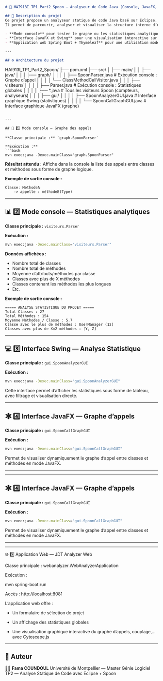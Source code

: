 
```markdown
# 🧩 HAI913I_TP1_Part2_Spoon — Analyseur de Code Java (Console, JavaFX, Swing,Web)

## 📖 Description du projet
Ce projet propose un analyseur statique de code Java basé sur Eclipse.  
Il permet de parcourir, analyser et visualiser la structure interne d’un projet Java sous différentes formes :

- **Mode console** pour tester le graphe ou les statistiques analytiques en renseignant le chemin du projet via le code source.
- **Interface JavaFX et Swing** pour une visualisation interactive sur bureau.
- **Application web Spring Boot + Thymeleaf** pour une utilisation moderne depuis un navigateur.

---

## ⚙️ Architecture du projet

```

HAI913I_TP1_Part2_Spoon/
├── pom.xml
├── src/
│   ├── main/
│   │   ├── java/
│   │   │   ├── graph/
│   │   │   │   ├── SpoonParser.java            # Exécution console : Graphe d’appel
│   │   │   │   └── ClassMethodCallVisitor.java
│   │   │   ├── visiteurs/
│   │   │   │   ├── Parser.java                 # Exécution console : Statistiques globales
│   │   │   │   ├── *.java                      # Tous les visiteurs Spoon (compteurs, analyseurs)
│   │   │   ├── gui/
│   │   │   │   ├── SpoonAnalyzerGUI.java       # Interface graphique Swing (statistiques)
│   │   │   │   └── SpoonCallGraphGUI.java      # Interface graphique JavaFX (graphe)

````

---

## 🧪 1️⃣ Mode console — Graphe des appels

**Classe principale :** `graph.SpoonParser`  

**Exécution :**
```bash
mvn exec:java -Dexec.mainClass="graph.SpoonParser"
````

**Résultat attendu :**
Affiche dans la console la liste des appels entre classes et méthodes sous forme de graphe logique.

**Exemple de sortie console :**

```
Classe: MethodeA
    -> appelle : méthodeB(Type)
```

---

## 📊 2️⃣ Mode console — Statistiques analytiques

**Classe principale :** `visiteurs.Parser`

**Exécution :**

```bash
mvn exec:java -Dexec.mainClass="visiteurs.Parser"
```

**Données affichées :**

* Nombre total de classes
* Nombre total de méthodes
* Moyenne d’attributs/méthodes par classe
* Classes avec plus de X méthodes
* Classes contenant les méthodes les plus longues
* Etc.

**Exemple de sortie console :**

```
===== ANALYSE STATISTIQUE DU PROJET =====
Total Classes : 27
Total Méthodes : 154
Moyenne Méthodes / Classe : 5.7
Classe avec le plus de méthodes : UserManager (12)
Classes avec plus de X=2 méthodes : [Y, Z]
```

---

## 💻 3️⃣ Interface Swing — Analyse Statistique

**Classe principale :** `gui.SpoonAnalyzerGUI`

**Exécution :**

```bash
mvn exec:java -Dexec.mainClass="gui.SpoonAnalyzerGUI"
```

Cette interface permet d’afficher les statistiques sous forme de tableau, avec filtrage et visualisation directe.


---

## 🕸️ 4️⃣ Interface JavaFX — Graphe d’appels

**Classe principale :** `gui.SpoonCallGraphGUI`

**Exécution :**

```bash
mvn exec:java -Dexec.mainClass="gui.SpoonCallGraphGUI"
```

Permet de visualiser dynamiquement le graphe d’appel entre classes et méthodes en mode JavaFX.

---

---

## 🕸️ 4️⃣ Interface JavaFX — Graphe d’appels

**Classe principale :** `gui.SpoonCallGraphGUI`

**Exécution :**

```bash
mvn exec:java -Dexec.mainClass="gui.SpoonCallGraphGUI"
```

Permet de visualiser dynamiquement le graphe d’appel entre classes et méthodes en mode JavaFX.

---
---

🌐 5️⃣ Application Web — JDT Analyzer Web

Classe principale : webanalyzer.WebAnalyzerApplication

Exécution :

  mvn spring-boot:run

Accès : http://localhost:8081

L’application web offre :

* Un formulaire de sélection de projet

* Un affichage des statistiques globales

* Une visualisation graphique interactive du graphe d’appels, couplage,... avec Cytoscape.js
---

## 🧩 Auteur

👩‍💻 **Fama COUNDOUL**
Université de Montpellier — Master Génie Logiciel
TP2 — Analyse Statique de Code avec Eclipse + Spoon


